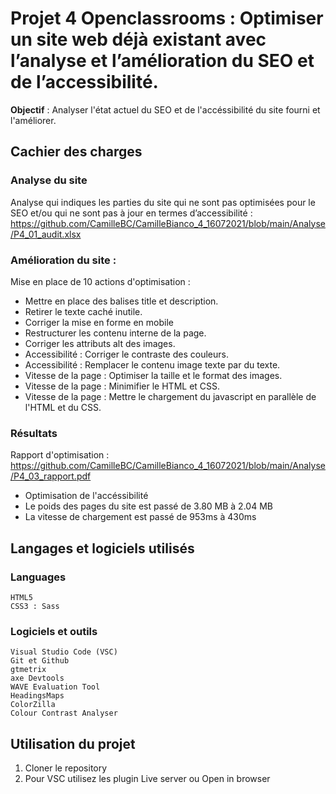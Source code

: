 # Projet 4 Openclassrooms : Optimiser un site web déjà existant avec l’analyse et l’amélioration du SEO et de l’accessibilité.

**Objectif** : Analyser l'état actuel du SEO et de l'accéssibilité du site fourni et l'améliorer.

## Cachier des charges

### Analyse du site

Analyse qui indiques les parties du site qui ne sont pas optimisées pour le SEO et/ou qui ne sont pas à jour en termes d’accessibilité : https://github.com/CamilleBC/CamilleBianco_4_16072021/blob/main/Analyse/P4_01_audit.xlsx

### Amélioration du site : 

Mise en place de 10 actions d'optimisation :
* Mettre en place des balises title et description.
* Retirer le texte caché inutile.
* Corriger la mise en forme en mobile
* Restructurer les contenu interne de la page.
* Corriger les attributs alt des images.
* Accessibilité : Corriger le contraste des couleurs.
* Accessibilité : Remplacer le contenu image texte par du texte.
* Vitesse de la page : Optimiser la taille et le format des images.
* Vitesse de la page : Minimifier le HTML et CSS.
* Vitesse de la page : Mettre le chargement du javascript en parallèle de l'HTML et du CSS.

### Résultats

Rapport d'optimisation : 
https://github.com/CamilleBC/CamilleBianco_4_16072021/blob/main/Analyse/P4_03_rapport.pdf

* Optimisation de l'accéssibilité
* Le poids des pages du site est passé de 3.80 MB à 2.04 MB
* La vitesse de chargement est passé de 953ms à 430ms

## Langages et logiciels utilisés

### Languages

```
HTML5
CSS3 : Sass
```

### Logiciels et outils

```
Visual Studio Code (VSC)
Git et Github
gtmetrix
axe Devtools
WAVE Evaluation Tool
HeadingsMaps
ColorZilla
Colour Contrast Analyser
```

## Utilisation du projet

1. Cloner le repository
2. Pour VSC utilisez les plugin Live server ou Open in browser




